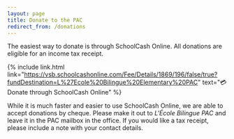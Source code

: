 ```yaml
---
layout: page
title: Donate to the PAC
redirect_from: /donations
---
```


The easiest way to donate is through SchoolCash Online. All donations are eligible for an income tax receipt.

{% include link.html link="https://vsb.schoolcashonline.com/Fee/Details/1869/196/false/true?fundDestination=L%27Ecole%20Bilingue%20Elementary%20PAC" text="💳 Donate through SchoolCash Online" %}

While it is much faster and easier to use SchoolCash Online, we are able to accept donations by cheque. Please make it out to *L'École Bilingue PAC* and leave it in the PAC mailbox in the office. If you would like a tax receipt, please include a note with your contact details.